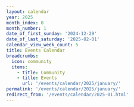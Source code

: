 ```yaml
---
layout: calendar
year: 2025
month_index: 0
month_number: 1
date_of_first_sunday: '2024-12-29'
date_of_last_saturday: '2025-02-01'
calendar_view_week_count: 5
title: Events Calendar
breadcrumbs:
  icon: community
  items:
    - title: Community
    - title: Events
      url: '/events/calendar/2025/january/'
permalink: '/events/calendar/2025/january/'
redirect_from: '/events/calendar/2025-01.html'
---
```

